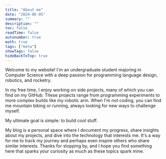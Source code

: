 ```yaml
---
title: "About me"
date: "2024-06-05"
summary: ""
description: ""
toc: false
readTime: false
autonumber: true
math: true
tags: ["meta"]
showTags: false
hideBackToTop: true
---
```


Welcome to my website! 
I'm an undergraduate student majoring in Computer Science with a deep passion for programming language design, robotics, and rocketry.

In my free time, I enjoy working on side projects, many of which you can find on my GitHub. 
These projects range from programming experiments to more complex builds like my robotic arm. 
When I'm not coding, you can find me mountain biking or running, always looking for new ways to challenge myself.

My ultimate goal is simple: to build cool stuff.

My blog is a personal space where I document my progress, share insights about my projects, and dive into the technology that interests me. 
It's a way for me to track my journey and perhaps even inspire others who share similar interests.
Thanks for stopping by, and I hope you find something here that sparks your curiosity as much as these topics spark mine.